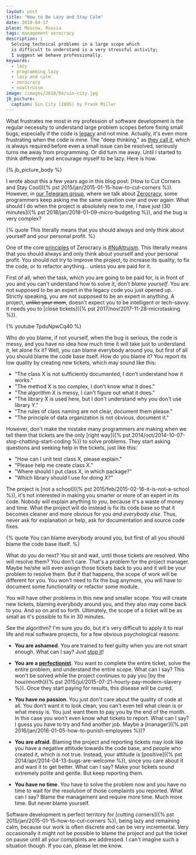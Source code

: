 ```yaml
---
layout: post
title: "How to Be Lazy and Stay Calm"
date: 2018-04-17
place: Moscow, Russia
tags: management zerocracy
description: |
  Solving technical problems in a large scope which
  is difficult to understand is a very stressful activity;
  I suggest we behave professionally.
keywords:
  - lazy
  - programming lazy
  - lazy and calm
  - zerocracy
  - noaltruism
image: /images/2018/04/sin-city.jpg
jb_picture:
  caption: Sin City (2005) by Frank Miller
---
```


What frustrates me most in my profession of software development
is the regular necessity to understand large problem scopes before fixing
small bugs, especially if the code is
[legacy](https://en.wikipedia.org/wiki/Legacy_code) and not mine. Actually,
it's even more frustrating when the code _is_ mine. The "deep thinking," as
[they call it](https://twitter.com/yegor256/status/984759494918987776),
which is always required before even a small issue can be resolved, seriously
turns me away from programming. Or did turn me away. Until I started
to think differently and encourage myself to be lazy. Here is how.

<!--more-->

{% jb_picture_body %}

I wrote about this a few years ago in this blog post:
[How to Cut Corners and Stay Cool]({% pst 2015/jan/2015-01-15-how-to-cut-corners %}).
However, in [our Telegram group](https://t.me/joinchat/CLxAaQ0xp-g_3WWI3MBr2g),
where we talk about [Zerocracy](http://www.zerocracy.com),
some programmers keep asking me the same
question over and over again: What should I do when the project is absolutely
new to me, I have just [30 minutes]({% pst 2018/jan/2018-01-09-micro-budgeting %}),
and the bug is very complex?

{% quote This literally means that you should always and only think about yourself and your personal profit. %}

One of the core [principles](http://www.zerocracy.com/toc.html) of Zerocracy is
[#NoAltruism](https://www.youtube.com/watch?v=TpduNpwCq40).
This literally means that
you should always and only think about yourself and your personal profit. You should
not try to improve the project, to increase its quality, to fix the code, or to refactor anything...
unless you are paid for it.

First of all, when the task, which you are going to be paid for, is in front of you and
you can't understand how to solve it, don't _blame yourself_. You are not
supposed to be an expert in the legacy code you just opened up.
Strictly speaking, you are not supposed to be an expert in anything.
A project, <del>unlike your mom</del>, doesn't expect you to
be intelligent or tech-savvy. It needs you to
[close tickets]({% pst 2017/nov/2017-11-28-microtasking %}).

{% youtube TpduNpwCq40 %}

Who do you blame, if not yourself, when the bug is serious, the
code is messy, and you have no idea how much time it will take just to
understand it, let alone fix it? Well, you can blame everybody around you,
but first of all you should blame the code base itself. How do you blame it?
You report its low quality by creating new tickets, which may sound
like this:

  * "The class X is not sufficiently documented, I don't understand how it works."
  * "The method X is too complex, I don't know what it does."
  * "The algorithm X is messy, I can't figure out what it does."
  * "The library X is used here, but I don't understand why you don't use library Y."
  * "The rules of class naming are not clear, document them please."
  * "The principle of data organization is not obvious, document it."

However, don't make the mistake many programmers are making when we tell
them that tickets are the only
[right way]({% pst 2014/oct/2014-10-07-stop-chatting-start-coding %})
to solve problems. They start asking questions and seeking help in the tickets, just like this:

  * "How can I unit test class X, please explain."
  * "Please help me create class X."
  * "Where should I put class X, in which package?"
  * "Which library should I use for doing X?"

The project is [not a school]({% pst 2015/feb/2015-02-16-it-is-not-a-school %}),
it's not interested in making you smarter
or more of an expert in its code. Nobody will explain anything to _you_,
because it's a waste of money and time. What the project will do instead is
fix its code base so that it becomes cleaner and more obvious for
you _and everybody else_. Thus, never ask for explanation or help, ask for
documentation and source code fixes.

{% quote You can blame everybody around you, but first of all you should blame the code base itself. %}

What do you do next? You sit and wait, until those tickets are resolved.
Who will resolve them? You don't care. That's a problem for the project manager.
Maybe he/she will even assign those tickets back to you and it will
be your problem to resolve them. But if that happens, the scope of work will
be different for you. You won't need to fix the bug anymore, you will
have to document some functionality or refactor some module.

You will have other problems in this new and smaller scope.
You will create new tickets, blaming everybody around you, and they also
may come back to you. And so on and so forth. Ultimately, the scope
of a ticket will be as small as it's possible to fix in 30 minutes.

See the algorithm? I'm sure you do, but it's very difficult to apply it to
real life and real software projects, for a few obvious psychological reasons:

  * **You are ashamed**.
    You are trained to feel guilty when you are not smart enough.
    What can I say?
    Just [stop it](https://www.youtube.com/watch?v=Ow0lr63y4Mw)!

  * **You are a [perfectionist](https://en.wikipedia.org/wiki/Perfectionism_%28psychology%29)**.
    You want to complete the entire ticket, solve the entire problem,
    and understand the entire scope.
    What can I say?
    This won't be solved while the project continues to pay you
    [by the hour/month]({% pst 2015/jul/2015-07-21-hourly-pay-modern-slavery %}).
    Once they start paying for results, this disease will be cured.

  * **You have no passion**.
    You just don't care about the quality of code at all.
    You don't want it to look clean, you can't even tell what clean is
    or what messy is. You just want them to pay you by the end
    of the month. In this case you won't even know what tickets to
    report.
    What can I say?
    I guess you have to try and find another job.
    Maybe a [manager]({% pst 2016/jan/2016-01-05-how-to-punish-employees %})?

  * **You are afraid**.
    Blaming the project and reporting tickets may look like you
    have a negative attitude towards the code base, and people who
    created it, which is not true. Instead, your attitude is
    [positive]({% pst 2014/apr/2014-04-13-bugs-are-welcome %}),
    since you care about it and want it to get better.
    What can I say?
    Make your tickets sound extremely polite and gentle.
    But keep reporting them.

  * **You have no time**.
    You have to solve the problem now and you have no time to wait
    for the resolution of those complaints you reported.
    What can I say?
    Blame the management and require more time. Much more time.
    But never blame yourself.

Software development is perfect territory for
[cutting corners]({% pst 2015/jan/2015-01-15-how-to-cut-corners %}),
being lazy and remaining calm, because our work is often discrete and can
be very incremental. Very occasionally it might not be possible to blame the project
and put the ticket on pause until all your complaints are addressed.
I can't imagine such a situation though. If you can, please let me know.

